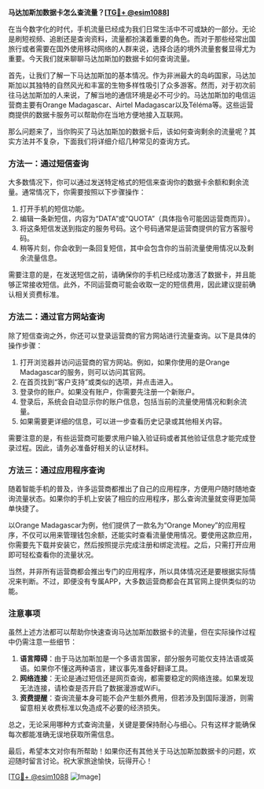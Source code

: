 **马达加斯加数据卡怎么查流量？[[TG💪+ @esim1088](https://t.me/s/esim1088)]**

在当今数字化的时代，手机流量已经成为我们日常生活中不可或缺的一部分。无论是刷短视频、追剧还是查询资料，流量都扮演着重要的角色。而对于那些经常出国旅行或者需要在国外使用移动网络的人群来说，选择合适的境外流量套餐显得尤为重要。今天我们就来聊聊马达加斯加的数据卡如何查询流量。

首先，让我们了解一下马达加斯加的基本情况。作为非洲最大的岛屿国家，马达加斯加以其独特的自然风光和丰富的生物多样性吸引了众多游客。然而，对于初次前往马达加斯加的人来说，了解当地的通信环境是必不可少的。马达加斯加的电信运营商主要有Orange Madagascar、Airtel Madagascar以及Téléma等。这些运营商提供的数据卡服务可以帮助你在当地方便地接入互联网。

那么问题来了，当你购买了马达加斯加的数据卡后，该如何查询剩余的流量呢？其实方法并不复杂，下面我们将详细介绍几种常见的查询方式。

### 方法一：通过短信查询

大多数情况下，你可以通过发送特定格式的短信来查询你的数据卡余额和剩余流量。通常情况下，你需要按照以下步骤操作：

1. 打开手机的短信功能。
2. 编辑一条新短信，内容为“DATA”或“QUOTA”（具体指令可能因运营商而异）。
3. 将这条短信发送到指定的服务号码。这个号码通常是运营商提供的官方客服号码。
4. 稍等片刻，你会收到一条回复短信，其中会包含你的当前流量使用情况以及剩余流量信息。

需要注意的是，在发送短信之前，请确保你的手机已经成功激活了数据卡，并且能够正常接收短信。此外，不同运营商可能会收取一定的短信费用，因此建议提前确认相关资费标准。

### 方法二：通过官方网站查询

除了短信查询之外，你还可以登录运营商的官方网站进行流量查询。以下是具体的操作步骤：

1. 打开浏览器并访问运营商的官方网站。例如，如果你使用的是Orange Madagascar的服务，则可以访问其官网。
2. 在首页找到“客户支持”或类似的选项，并点击进入。
3. 登录你的账户。如果没有账户，你需要先注册一个新账户。
4. 登录后，系统会自动显示你的账户信息，包括当前的流量使用情况和剩余流量。
5. 如果需要更详细的信息，可以进一步查看历史记录或其他相关内容。

需要注意的是，有些运营商可能要求用户输入验证码或者其他验证信息才能完成登录过程。因此，请务必准备好相关的认证材料。

### 方法三：通过应用程序查询

随着智能手机的普及，许多运营商都推出了自己的应用程序，方便用户随时随地查询流量状态。如果你的手机上安装了相应的应用程序，那么查询流量就变得更加简单快捷了。

以Orange Madagascar为例，他们提供了一款名为“Orange Money”的应用程序，不仅可以用来管理钱包余额，还能实时查看流量使用情况。要使用这款应用，你需要先下载并安装它，然后按照提示完成注册和绑定流程。之后，只需打开应用即可轻松查看你的流量状况。

当然，并非所有运营商都会推出专门的应用程序，所以具体情况还是要根据实际情况来判断。不过，即便没有专属APP，大多数运营商都会在其官网上提供类似的功能。

### 注意事项

虽然上述方法都可以帮助你快速查询马达加斯加数据卡的流量，但在实际操作过程中仍需注意一些细节：

1. **语言障碍**：由于马达加斯加是一个多语言国家，部分服务可能仅支持法语或英语。如果你不懂这两种语言，建议事先准备好翻译工具。
2. **网络连接**：无论是通过短信还是网页查询，都需要稳定的网络连接。如果发现无法连接，请检查是否开启了数据漫游或WiFi。
3. **资费提醒**：查询流量本身可能不会产生额外费用，但若涉及到国际漫游，则需留意相关收费标准以免造成不必要的经济损失。

总之，无论采用哪种方式查询流量，关键是要保持耐心与细心。只有这样才能确保每次都能准确无误地获取所需信息。

最后，希望本文对你有所帮助！如果你还有其他关于马达加斯加数据卡的问题，欢迎随时留言讨论。祝大家旅途愉快，玩得开心！

[[TG💪+ @esim1088](https://t.me/s/esim1088) ![Image](https://i.postimg.cc/4NQfJmqS/Snipaste-2025-05-13-00-14-12.png)]